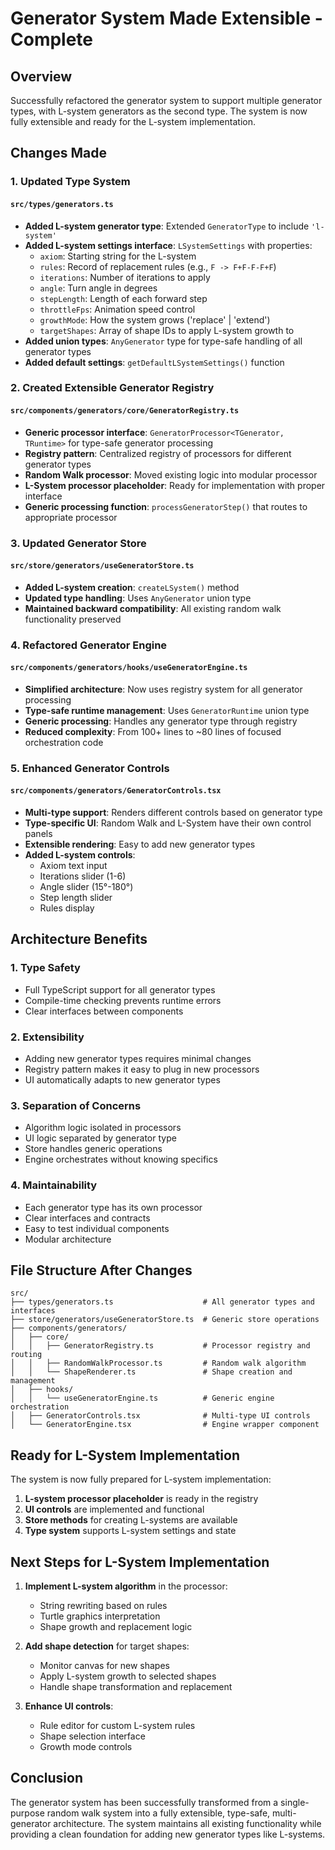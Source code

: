# Generator System Made Extensible - Complete

## Overview
Successfully refactored the generator system to support multiple generator types, with L-system generators as the second type. The system is now fully extensible and ready for the L-system implementation.

## Changes Made

### 1. Updated Type System

#### `src/types/generators.ts`
- **Added L-system generator type**: Extended `GeneratorType` to include `'l-system'`
- **Added L-system settings interface**: `LSystemSettings` with properties:
  - `axiom`: Starting string for the L-system
  - `rules`: Record of replacement rules (e.g., `F -> F+F-F-F+F`)
  - `iterations`: Number of iterations to apply
  - `angle`: Turn angle in degrees
  - `stepLength`: Length of each forward step
  - `throttleFps`: Animation speed control
  - `growthMode`: How the system grows ('replace' | 'extend')
  - `targetShapes`: Array of shape IDs to apply L-system growth to
- **Added union types**: `AnyGenerator` type for type-safe handling of all generator types
- **Added default settings**: `getDefaultLSystemSettings()` function

### 2. Created Extensible Generator Registry

#### `src/components/generators/core/GeneratorRegistry.ts`
- **Generic processor interface**: `GeneratorProcessor<TGenerator, TRuntime>` for type-safe generator processing
- **Registry pattern**: Centralized registry of processors for different generator types
- **Random Walk processor**: Moved existing logic into modular processor
- **L-System processor placeholder**: Ready for implementation with proper interface
- **Generic processing function**: `processGeneratorStep()` that routes to appropriate processor

### 3. Updated Generator Store

#### `src/store/generators/useGeneratorStore.ts`
- **Added L-system creation**: `createLSystem()` method
- **Updated type handling**: Uses `AnyGenerator` union type
- **Maintained backward compatibility**: All existing random walk functionality preserved

### 4. Refactored Generator Engine

#### `src/components/generators/hooks/useGeneratorEngine.ts`
- **Simplified architecture**: Now uses registry system for all generator processing
- **Type-safe runtime management**: Uses `GeneratorRuntime` union type
- **Generic processing**: Handles any generator type through registry
- **Reduced complexity**: From 100+ lines to ~80 lines of focused orchestration code

### 5. Enhanced Generator Controls

#### `src/components/generators/GeneratorControls.tsx`
- **Multi-type support**: Renders different controls based on generator type
- **Type-specific UI**: Random Walk and L-System have their own control panels
- **Extensible rendering**: Easy to add new generator types
- **Added L-system controls**:
  - Axiom text input
  - Iterations slider (1-6)
  - Angle slider (15°-180°)
  - Step length slider
  - Rules display

## Architecture Benefits

### 1. **Type Safety**
- Full TypeScript support for all generator types
- Compile-time checking prevents runtime errors
- Clear interfaces between components

### 2. **Extensibility**
- Adding new generator types requires minimal changes
- Registry pattern makes it easy to plug in new processors
- UI automatically adapts to new generator types

### 3. **Separation of Concerns**
- Algorithm logic isolated in processors
- UI logic separated by generator type
- Store handles generic operations
- Engine orchestrates without knowing specifics

### 4. **Maintainability**
- Each generator type has its own processor
- Clear interfaces and contracts
- Easy to test individual components
- Modular architecture

## File Structure After Changes

```
src/
├── types/generators.ts                    # All generator types and interfaces
├── store/generators/useGeneratorStore.ts  # Generic store operations
├── components/generators/
│   ├── core/
│   │   ├── GeneratorRegistry.ts           # Processor registry and routing
│   │   ├── RandomWalkProcessor.ts         # Random walk algorithm
│   │   └── ShapeRenderer.ts               # Shape creation and management
│   ├── hooks/
│   │   └── useGeneratorEngine.ts          # Generic engine orchestration
│   ├── GeneratorControls.tsx              # Multi-type UI controls
│   └── GeneratorEngine.tsx                # Engine wrapper component
```

## Ready for L-System Implementation

The system is now fully prepared for L-system implementation:

1. **L-system processor placeholder** is ready in the registry
2. **UI controls** are implemented and functional
3. **Store methods** for creating L-systems are available
4. **Type system** supports L-system settings and state

## Next Steps for L-System Implementation

1. **Implement L-system algorithm** in the processor:
   - String rewriting based on rules
   - Turtle graphics interpretation
   - Shape growth and replacement logic

2. **Add shape detection** for target shapes:
   - Monitor canvas for new shapes
   - Apply L-system growth to selected shapes
   - Handle shape transformation and replacement

3. **Enhance UI controls**:
   - Rule editor for custom L-system rules
   - Shape selection interface
   - Growth mode controls

## Conclusion

The generator system has been successfully transformed from a single-purpose random walk system into a fully extensible, type-safe, multi-generator architecture. The system maintains all existing functionality while providing a clean foundation for adding new generator types like L-systems.
